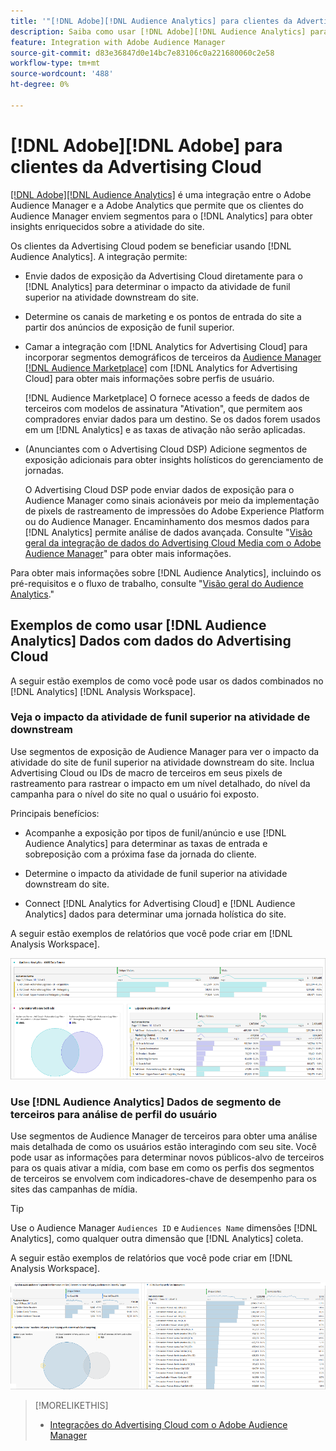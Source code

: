 ```yaml
---
title: '"[!DNL Adobe][!DNL Audience Analytics] para clientes da Advertising Cloud"'
description: Saiba como usar [!DNL Adobe][!DNL Audience Analytics] para casos de uso de publicidade
feature: Integration with Adobe Audience Manager
source-git-commit: d83e36847d0e14bc7e83106c0a221680060c2e58
workflow-type: tm+mt
source-wordcount: '488'
ht-degree: 0%

---
```


# [!DNL Adobe][!DNL Adobe] para clientes da Advertising Cloud

[[!DNL Adobe][!DNL Audience Analytics]](https://experienceleague.adobe.com/docs/analytics/integration/audience-analytics/mc-audiences-aam.html) é uma integração entre o Adobe Audience Manager e a Adobe Analytics que permite que os clientes do Audience Manager enviem segmentos para o [!DNL Analytics] para obter insights enriquecidos sobre a atividade do site.

Os clientes da Advertising Cloud podem se beneficiar usando [!DNL Audience Analytics]. A integração permite:

* Envie dados de exposição da Advertising Cloud diretamente para o [!DNL Analytics] para determinar o impacto da atividade de funil superior na atividade downstream do site.

* Determine os canais de marketing e os pontos de entrada do site a partir dos anúncios de exposição de funil superior.

* Camar a integração com [!DNL Analytics for Advertising Cloud] para incorporar segmentos demográficos de terceiros da [Audience Manager [!DNL Audience Marketplace]](https://experienceleague.adobe.com/docs/audience-manager/user-guide/features/audience-marketplace/audience-marketplace.html) com [!DNL Analytics for Advertising Cloud] para obter mais informações sobre perfis de usuário.

   [!DNL Audience Marketplace] O fornece acesso a feeds de dados de terceiros com modelos de assinatura &quot;Ativation&quot;, que permitem aos compradores enviar dados para um destino. Se os dados forem usados em um [!DNL Analytics] e as taxas de ativação não serão aplicadas.

* (Anunciantes com o Advertising Cloud DSP) Adicione segmentos de exposição adicionais para obter insights holísticos do gerenciamento de jornadas.

   O Advertising Cloud DSP pode enviar dados de exposição para o Audience Manager como sinais acionáveis por meio da implementação de pixels de rastreamento de impressões do Adobe Experience Platform ou do Audience Manager. Encaminhamento dos mesmos dados para [!DNL Analytics] permite análise de dados avançada. Consulte &quot;[Visão geral da integração de dados do Advertising Cloud Media com o Adobe Audience Manager](/help/integrations/audience-manager/media-data-integration/overview.md)&quot; para obter mais informações.

Para obter mais informações sobre [!DNL Audience Analytics], incluindo os pré-requisitos e o fluxo de trabalho, consulte &quot;[Visão geral do Audience Analytics](https://experienceleague.adobe.com/docs/analytics/integration/audience-analytics/mc-audiences-aam.html).&quot;

## Exemplos de como usar [!DNL Audience Analytics] Dados com dados do Advertising Cloud

A seguir estão exemplos de como você pode usar os dados combinados no [!DNL Analytics] [!DNL Analysis Workspace].

### Veja o impacto da atividade de funil superior na atividade de downstream

Use segmentos de exposição de Audience Manager para ver o impacto da atividade do site de funil superior na atividade downstream do site. Inclua Advertising Cloud ou IDs de macro de terceiros em seus pixels de rastreamento para rastrear o impacto em um nível detalhado, do nível da campanha para o nível do site no qual o usuário foi exposto.

Principais benefícios:

* Acompanhe a exposição por tipos de funil/anúncio e use [!DNL Audience Analytics] para determinar as taxas de entrada e sobreposição com a próxima fase da jornada do cliente.

* Determine o impacto da atividade de funil superior na atividade downstream do site.

* Connect [!DNL Analytics for Advertising Cloud]<!-- which doesn't include the last exposure event --> e [!DNL Audience Analytics] dados <!-- (which includes the user's last exposure event) --> para determinar uma jornada holística do site.

A seguir estão exemplos de relatórios que você pode criar em [!DNL Analysis Workspace].

![Veja o impacto da atividade de funil superior na atividade downstream do site](/help/integrations/assets/audience-analytics-upper-funnel-exposure.png)

### Use [!DNL Audience Analytics] Dados de segmento de terceiros para análise de perfil do usuário

Use segmentos de Audience Manager de terceiros para obter uma análise mais detalhada de como os usuários estão interagindo com seu site. Você pode usar as informações para determinar novos públicos-alvo de terceiros para os quais ativar a mídia, com base em como os perfis dos segmentos de terceiros se envolvem com indicadores-chave de desempenho para os sites das campanhas de mídia.

>[!TIP]
> Use o Audience Manager `Audiences ID` e `Audiences Name` dimensões [!DNL Analytics], como qualquer outra dimensão que [!DNL Analytics] coleta.

A seguir estão exemplos de relatórios que você pode criar em [!DNL Analysis Workspace].

![Usar segmentos de terceiros para enriquecer a análise de perfil do usuário](/help/integrations/assets/audience-analytics-third-party-report.png)

>[!MORELIKETHIS]
>
>* [Integrações do Advertising Cloud com o Adobe Audience Manager](/help/integrations/audience-manager/overview.md)

